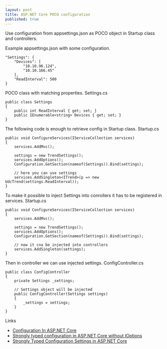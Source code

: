 ```yaml
---
layout: post
title: ASP.NET Core POCO configuration
published: true
---
```

Use configuration from appsettings.json as POCO object in Startup class and controllers.

Example appsettings.json with some configuration.

```
"Settings": {
    "Devices": [
        "10.10.96.124",
        "10.10.166.45"
    ],
    "ReadInterval": 500
}
```

POCO class with matching properties.
Settings.cs

```
public class Settings
{
    public int ReadInterval { get; set; }
    public IEnumerable<string> Devices { get; set; }
}
```

The following code is enough to retrieve config in Startup class.
Startup.cs

```
public void ConfigureServices(IServiceCollection services)
{
    services.AddMvc();
    
    settings = new TrendSettings();
    services.AddOptions();
    Configuration.GetSection(nameof(Settings)).Bind(settings);

    // here you can use settings
    services.AddSingleton<ITrend>(p => new UdcTrend(settings.ReadInterval));
}
```

To make it possible to inject Settings into conrollers it has to be registered in services.
Startup.cs

```
public void ConfigureServices(IServiceCollection services)
{
    services.AddMvc();
    
    settings = new TrendSettings();
    services.AddOptions();
    Configuration.GetSection(nameof(Settings)).Bind(settings);

    // now it cna be injected into controllers
    services.AddSingleton(settings);
}
```

Then in controller we can use injected settings.
ConfigController.cs

```
public class ConfigController
{
    private Settings _settings;
  
    // Settings object will be injected
    public ConfigController(Settings settings)
    {
        _settings = settings;
    }
}
```

Links

- [Configuration In ASP.NET Core](http://www.c-sharpcorner.com/article/configuration-in-asp-net-core/)
- [Strongly typed configuration in ASP.NET Core without IOptions<T>](https://www.strathweb.com/2016/09/strongly-typed-configuration-in-asp-net-core-without-ioptionst/)
- [Strongly Typed Configuration Settings in ASP.NET Core](https://weblog.west-wind.com/posts/2016/May/23/Strongly-Typed-Configuration-Settings-in-ASPNET-Core)
